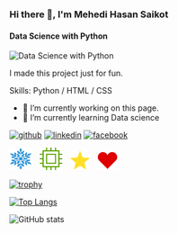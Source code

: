 ### Hi there 👋, I'm Mehedi Hasan Saikot
#### Data Science with Python
![Data Science with Python](https://media.licdn.com/dms/image/v2/D5603AQHO1lq0_4ccRw/profile-displayphoto-shrink_400_400/profile-displayphoto-shrink_400_400/0/1719331669778?e=1733961600&v=beta&t=69CHhO1geoajcnd-3njU7VA3wtpX-p4tVG4MN8pn1UI)

I made this project just for fun.

Skills: Python / HTML / CSS

- 🔭 I’m currently working on this page. 
- 🌱 I’m currently learning Data science  


[<img src='https://cdn.jsdelivr.net/npm/simple-icons@3.0.1/icons/github.svg' alt='github' height='40'>](https://github.com/mehedi-hasan-saikot)  [<img src='https://cdn.jsdelivr.net/npm/simple-icons@3.0.1/icons/linkedin.svg' alt='linkedin' height='40'>](https://www.linkedin.com/in/https://www.linkedin.com/in/mehedi-hasan-saikot//)  [<img src='https://cdn.jsdelivr.net/npm/simple-icons@3.0.1/icons/facebook.svg' alt='facebook' height='40'>](https://www.facebook.com/mehedi-hasan-saikot)  

<a href='https://archiveprogram.github.com/'><img src='https://raw.githubusercontent.com/acervenky/animated-github-badges/master/assets/acbadge.gif' width='40' height='40'></a> <a href='https://docs.github.com/en/developers'><img src='https://raw.githubusercontent.com/acervenky/animated-github-badges/master/assets/devbadge.gif' width='40' height='40'></a> <a href='https://stars.github.com/'><img src='https://raw.githubusercontent.com/acervenky/animated-github-badges/master/assets/starbadge.gif' width='35' height='35'></a> <a href='https://docs.github.com/en/github/supporting-the-open-source-community-with-github-sponsors'><img src='https://raw.githubusercontent.com/acervenky/animated-github-badges/master/assets/sponsorbadge.gif' width='35' height='35'></a> 

[![trophy](https://github-profile-trophy.vercel.app/?username=mehedi-hasan-saikot)](https://github.com/ryo-ma/github-profile-trophy)

[![Top Langs](https://github-readme-stats.vercel.app/api/top-langs/?username=mehedi-hasan-saikot)](https://github.com/anuraghazra/github-readme-stats)

![GitHub stats](https://github-readme-stats.vercel.app/api?username=mehedi-hasan-saikot&show_icons=true)  

